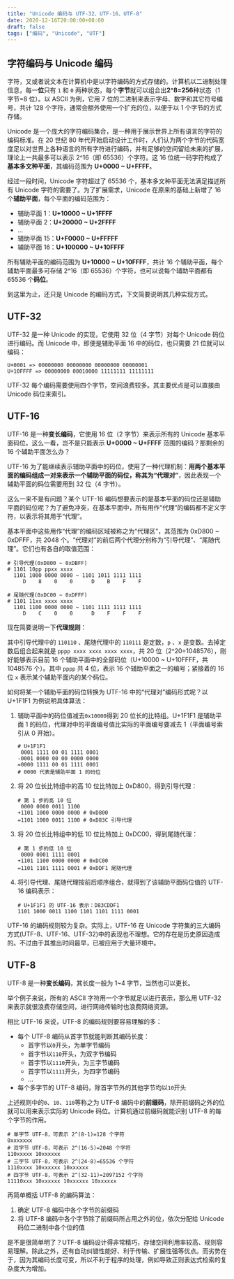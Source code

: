 ```yaml
---
title: "Unicode 编码与 UTF-32、UTF-16、UTF-8"
date: 2020-12-16T20:00:00+08:00
draft: false
tags: ["编码", "Unicode", "UTF"]
---
```


## 字符编码与 Unicode 编码

字符，又或者说文本在计算机中是以字符编码的方式存储的。计算机以二进制处理信息，每一**位**只有 `1` 和 `0` 两种状态，每个**字节**就可以组合出**2^8=256**种状态（1 字节=8 位）。以 ASCII 为例，它用 7 位的二进制来表示字母、数字和其它符号编号，共计 128 个字符，通常会额外使用一个扩充的位，以便于以 1 个字节的方式存储。

Unicode 是一个庞大的字符编码集合，是一种用于展示世界上所有语言的字符的编码标准。在 20 世纪 80 年代开始启动设计工作时，人们认为两个字节的代码宽度足以对世界上各种语言的所有字符进行编码，并有足够的空间留给未来的扩展，理论上一共最多可以表示 2^16（即 65536）个字符。这 16 位统一码字符构成了**基本多文种平面**，其编码范围为 **U+0000 ~ U+FFFF**。

经过一段时间，Unicode 字符超过了 65536 个，基本多文种平面无法满足描述所有 Unicode 字符的需要了。为了扩展需求，Unicode 在原来的基础上新增了 16 个**辅助平面**，每个平面的编码范围为：

- 辅助平面 1：**U+10000 ~ U+1FFFF**
- 辅助平面 2：**U+20000 ~ U+2FFFF**
- ...
- 辅助平面 15：**U+F0000 ~ U+FFFFF**
- 辅助平面 16：**U+100000 ~ U+10FFFF**

所有辅助平面的编码范围为 **U+10000 ~ U+10FFFF**，共计 16 个辅助平面，每个辅助平面最多可存储 2^16（即 65536）个字符，也可以说每个辅助平面都有 65536 个**码位**。

到这里为止，还只是 Unicode 的编码方式，下文简要说明其几种实现方式。

## UTF-32

UTF-32 是一种 Unicode 的实现，它使用 32 位（4 字节）对每个 Unicode 码位进行编码。而 Unicode 中，即便是辅助平面 16 中的码位，也只需要 21 位就可以编码：

```
U+0001 => 00000000 00000000 00000000 00000001
U+10FFFF => 00000000 00010000 11111111 11111111
```

UTF-32 每个编码需要使用四个字节，空间浪费较多。其主要优点是可以直接由 Unicode 码位来索引。

## UTF-16

UTF-16 是一种**变长编码**，它使用 16 位（2 字节）来表示所有的 Unicode 基本平面码位。这么一看，岂不是只能表示 **U+0000 ~ U+FFFF** 范围的编码？那剩余的 16 个辅助平面怎么办？

UTF-16 为了能继续表示辅助平面中的码位，使用了一种代理机制：**用两个基本平面的编码组成一对来表示一个辅助平面的码位，称其为“代理对”**，因此表现一个辅助平面的码位需要用到 32 位（4 字节）。

这么一来不是有问题？某个 UTF-16 编码想要表示的是基本平面的码位还是辅助平面的码位呢？为了避免冲突，在基本平面中，所有用作“代理”的编码都不定义字符，以表示将其用于“代理”。

基本平面中这些用作“代理”的编码区域被称之为“代理区”，其范围为 0xD800 ~ 0xDFFF，共 2048 个。“代理对”的前后两个代理分别称为“引导代理”、“尾随代理”。它们也有各自的取值范围：

```
# 引导代理(0xD800 ~ 0xDBFF)
# 1101 10pp ppxx xxxx
  1101 1000 0000 0000 ~ 1101 1011 1111 1111
     D    8    0    0      D    B    F    F

# 尾随代理(0xDC00 ~ 0xDFFF)
# 1101 11xx xxxx xxxx
  1101 1100 0000 0000 ~ 1101 1111 1111 1111
     D    C    0    0      D    F    F    F
```

现在简要说明一下**代理规则**：

其中引导代理中的 `110110` 、尾随代理中的 `110111` 是定数，`p` 、`x` 是变数。去掉定数后组合起来就是 `pppp xxxx xxxx xxxx xxxx`，共 20 位（2^20=1048576），刚好能够表示目前 16 个辅助平面中的全部码位（U+10000 ~ U+10FFFF，共 1048576 个）。其中 `pppp` 共 4 位，表示 16 个辅助平面之一的编号；紧接着的 16 位 `x` 表示某个辅助平面内的某个码位。

如何将某一个辅助平面的码位转换为 UTF-16 中的“代理对”编码形式呢？以 U+1F1F1 为例说明具体算法：

1. 辅助平面中的码位值减去`0x10000`得到 20 位长的比特组。U+1F1F1 是辅助平面 1 的码位，代理对中的平面编号值比实际的平面编号要减去 1（平面编号索引从 0 开始）。
   ```
   # U+1F1F1
    0001 1111 00 01 1111 0001
   -0001 0000 00 00 0000 0000
   =0000 1111 00 01 1111 0001
   # 0000 代表是辅助平面 1 的码位
   ```
2. 将 20 位长比特组中的高 10 位比特加上 0xD800，得到引导代理：
   ```
   # 第 1 步的高 10 位
    0000 0000 0011 1100
   +1101 1000 0000 0000 # 0xD800
   =1101 1000 0011 1100 # 0xD83C 引导代理
   ```
3. 将 20 位长比特组中的低 10 位比特加上 0xDC00，得到尾随代理：
   ```
   # 第 1 步的低 10 位
    0000 0001 1111 0001
   +1101 1100 0000 0000 # 0xDC00
   =1101 1101 1111 0001 # 0xDDF1 尾随代理
   ```
4. 将引导代理、尾随代理按前后顺序组合，就得到了该辅助平面码位值的 UTF-16 编码表示：
   ```
   # U+1F1F1 的 UTF-16 表示：D83CDDF1
   1101 1000 0011 1100 1101 1101 1111 0001
   ```

UTF-16 的编码规则较为复杂。实际上，UTF-16 在 Unicode 字符集的三大编码方式(UTF-8、UTF-16、UTF-32)中的表现也不理想。它的存在是历史原因造成的。不过由于其推出时间最早，已被应用于大量环境中。

## UTF-8

UTF-8 是一种**变长编码**，其长度一般为 1~4 字节，当然也可以更长。

举个例子来说，所有的 ASCII 字符用一个字节就足以进行表示，那么用 UTF-32 来表示就很浪费存储空间，进行网络传输时也浪费网络资源。

相比 UTF-16 来说，UTF-8 的编码规则要容易理解的多：

- 每个 UTF-8 编码从首字节就能判断其编码长度：
  - 首字节以`0`开头，为单字节编码
  - 首字节以`110`开头，为双字节编码
  - 首字节以`1110`开头，为三字节编码
  - 首字节以`1111`开头，为四字节编码
  - ...
- 每个多字节的 UTF-8 编码，除首字节外的其他字节均以`10`开头

上述规则中的`0`、`10`、`110`等称之为 UTF-8 编码中的**前缀码**，除开前缀码之外的位就可以用来表示实际的 Unicode 码位。计算机通过前缀码就能识别 UTF-8 的每个字节的作用。

```
# 单字节 UTF-8，可表示 2^(8-1)=128 个字符
0xxxxxxx
# 双字节 UTF-8，可表示 2^(16-5)=2048 个字符
110xxxxx 10xxxxxx
# 三字节 UTF-8，可表示 2^(24-8)=65536 个字符
1110xxxx 10xxxxxx 10xxxxxx
# 四字节 UTF-8，可表示 2^(32-11)=2097152 个字符
11110xxx 10xxxxxx 10xxxxxx 10xxxxxx
```

再简单概括 UTF-8 的编码算法：

1. 确定 UTF-8 编码中各个字节的前缀码
2. 将 UTF-8 编码中各个字节除了前缀码所占用之外的位，依次分配给 Unicode 码位二进制中各个位的值

是不是很简单明了？UTF-8 编码设计得非常精巧，存储空间利用率较高、规则容易理解。除此之外，还有自动纠错性能好、利于传输、扩展性强等优点。而劣势在于，因为其编码长度可变，所以不利于程序的处理，例如导致正则表达式检索的复杂度大为增加。
